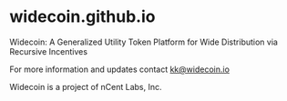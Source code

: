 # widecoin.github.io
 Widecoin: A Generalized Utility Token Platform for Wide Distribution via Recursive Incentives 
 
 For more information and updates contact kk@widecoin.io
 
 
 
 
 
 
 
 
 
 Widecoin is a project of nCent Labs, Inc.
